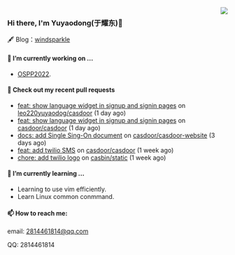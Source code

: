 <img align="right" src="https://github-readme-stats.vercel.app/api?username=leo220yuyaodog&show_icons=true&icon_color=805AD5&text_color=718096&bg_color=ffffff&hide_title=true" />

### Hi there, I'm Yuyaodong(于耀东)👋
🖋 Blog：[windsparkle](https://blog.windsparkle.top)
#### 🔭 I’m currently working on ...
- [OSPP2022](https://summer-ospp.ac.cn/).

#### 🔨 Check out my recent pull requests

- [feat: show language widget in signup and signin pages](https://github.com/leo220yuyaodog/casdoor/pull/1) on [leo220yuyaodog/casdoor](https://github.com/leo220yuyaodog/casdoor) (1 day ago)
- [feat: show language widget in signup and signin pages](https://github.com/casdoor/casdoor/pull/1180) on [casdoor/casdoor](https://github.com/casdoor/casdoor) (1 day ago)
- [docs: add Single Sing-On document](https://github.com/casdoor/casdoor-website/pull/356) on [casdoor/casdoor-website](https://github.com/casdoor/casdoor-website) (3 days ago)
- [feat: add twilio SMS](https://github.com/casdoor/casdoor/pull/1159) on [casdoor/casdoor](https://github.com/casdoor/casdoor) (1 week ago)
- [chore: add twilio logo](https://github.com/casbin/static/pull/60) on [casbin/static](https://github.com/casbin/static) (1 week ago)

#### 🌱 I’m currently learning ...
- Learning to use vim efficiently.
- Learn Linux common conmmand.

#### 📫 How to reach me:
email: 2814461814@qq.com

QQ: 2814461814
